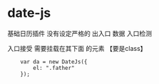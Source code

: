 # date-js
基础日历插件
没有设定严格的 出入口 数据 入口检测 

入口接受  需要挂载在其下面 的元素  【要是class】

		var da = new DateJs({
			el: ".father"
		});
